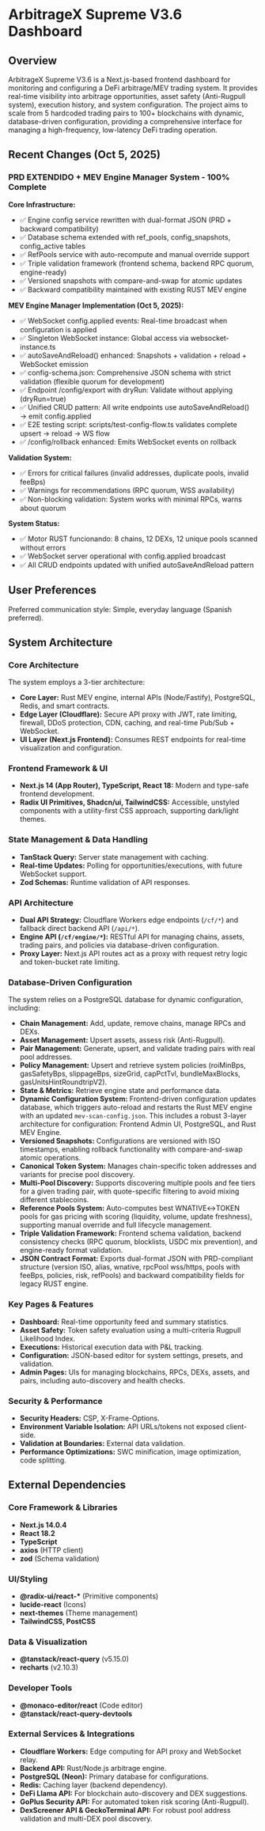 # ArbitrageX Supreme V3.6 Dashboard

## Overview
ArbitrageX Supreme V3.6 is a Next.js-based frontend dashboard for monitoring and configuring a DeFi arbitrage/MEV trading system. It provides real-time visibility into arbitrage opportunities, asset safety (Anti-Rugpull system), execution history, and system configuration. The project aims to scale from 5 hardcoded trading pairs to 100+ blockchains with dynamic, database-driven configuration, providing a comprehensive interface for managing a high-frequency, low-latency DeFi trading operation.

## Recent Changes (Oct 5, 2025)

### PRD EXTENDIDO + MEV Engine Manager System - 100% Complete

**Core Infrastructure:**
- ✅ Engine config service rewritten with dual-format JSON (PRD + backward compatibility)
- ✅ Database schema extended with ref_pools, config_snapshots, config_active tables
- ✅ RefPools service with auto-recompute and manual override support
- ✅ Triple validation framework (frontend schema, backend RPC quorum, engine-ready)
- ✅ Versioned snapshots with compare-and-swap for atomic updates
- ✅ Backward compatibility maintained with existing RUST MEV engine

**MEV Engine Manager Implementation (Oct 5, 2025):**
- ✅ WebSocket config.applied events: Real-time broadcast when configuration is applied
- ✅ Singleton WebSocket instance: Global access via websocket-instance.ts
- ✅ autoSaveAndReload() enhanced: Snapshots + validation + reload + WebSocket emission
- ✅ config-schema.json: Comprehensive JSON schema with strict validation (flexible quorum for development)
- ✅ Endpoint /config/export with dryRun: Validate without applying (dryRun=true)
- ✅ Unified CRUD pattern: All write endpoints use autoSaveAndReload() → emit config.applied
- ✅ E2E testing script: scripts/test-config-flow.ts validates complete upsert → reload → WS flow
- ✅ /config/rollback enhanced: Emits WebSocket events on rollback

**Validation System:**
- ✅ Errors for critical failures (invalid addresses, duplicate pools, invalid feeBps)
- ✅ Warnings for recommendations (RPC quorum, WSS availability)
- ✅ Non-blocking validation: System works with minimal RPCs, warns about quorum

**System Status:**
- ✅ Motor RUST funcionando: 8 chains, 12 DEXs, 12 unique pools scanned without errors
- ✅ WebSocket server operational with config.applied broadcast
- ✅ All CRUD endpoints updated with unified autoSaveAndReload pattern

## User Preferences
Preferred communication style: Simple, everyday language (Spanish preferred).

## System Architecture

### Core Architecture
The system employs a 3-tier architecture:
-   **Core Layer:** Rust MEV engine, internal APIs (Node/Fastify), PostgreSQL, Redis, and smart contracts.
-   **Edge Layer (Cloudflare):** Secure API proxy with JWT, rate limiting, firewall, DDoS protection, CDN, caching, and real-time Pub/Sub + WebSocket.
-   **UI Layer (Next.js Frontend):** Consumes REST endpoints for real-time visualization and configuration.

### Frontend Framework & UI
-   **Next.js 14 (App Router), TypeScript, React 18:** Modern and type-safe frontend development.
-   **Radix UI Primitives, Shadcn/ui, TailwindCSS:** Accessible, unstyled components with a utility-first CSS approach, supporting dark/light themes.

### State Management & Data Handling
-   **TanStack Query:** Server state management with caching.
-   **Real-time Updates:** Polling for opportunities/executions, with future WebSocket support.
-   **Zod Schemas:** Runtime validation of API responses.

### API Architecture
-   **Dual API Strategy:** Cloudflare Workers edge endpoints (`/cf/*`) and fallback direct backend API (`/api/*`).
-   **Engine API (`/cf/engine/*`):** RESTful API for managing chains, assets, trading pairs, and policies via database-driven configuration.
-   **Proxy Layer:** Next.js API routes act as a proxy with request retry logic and token-bucket rate limiting.

### Database-Driven Configuration
The system relies on a PostgreSQL database for dynamic configuration, including:
-   **Chain Management:** Add, update, remove chains, manage RPCs and DEXs.
-   **Asset Management:** Upsert assets, assess risk (Anti-Rugpull).
-   **Pair Management:** Generate, upsert, and validate trading pairs with real pool addresses.
-   **Policy Management:** Upsert and retrieve system policies (roiMinBps, gasSafetyBps, slippageBps, sizeGrid, capPctTvl, bundleMaxBlocks, gasUnitsHintRoundtripV2).
-   **State & Metrics:** Retrieve engine state and performance data.
-   **Dynamic Configuration System:** Frontend-driven configuration updates database, which triggers auto-reload and restarts the Rust MEV engine with an updated `mev-scan-config.json`. This includes a robust 3-layer architecture for configuration: Frontend Admin UI, PostgreSQL, and Rust MEV Engine.
-   **Versioned Snapshots:** Configurations are versioned with ISO timestamps, enabling rollback functionality with compare-and-swap atomic operations.
-   **Canonical Token System:** Manages chain-specific token addresses and variants for precise pool discovery.
-   **Multi-Pool Discovery:** Supports discovering multiple pools and fee tiers for a given trading pair, with quote-specific filtering to avoid mixing different stablecoins.
-   **Reference Pools System:** Auto-computes best WNATIVE↔TOKEN pools for gas pricing with scoring (liquidity, volume, update freshness), supporting manual override and full lifecycle management.
-   **Triple Validation Framework:** Frontend schema validation, backend consistency checks (RPC quorum, blocklists, USDC mix prevention), and engine-ready format validation.
-   **JSON Contract Format:** Exports dual-format JSON with PRD-compliant structure (version ISO, alias, wnative, rpcPool wss/https, pools with feeBps, policies, risk, refPools) and backward compatibility fields for legacy RUST engine.

### Key Pages & Features
-   **Dashboard:** Real-time opportunity feed and summary statistics.
-   **Asset Safety:** Token safety evaluation using a multi-criteria Rugpull Likelihood Index.
-   **Executions:** Historical execution data with P&L tracking.
-   **Configuration:** JSON-based editor for system settings, presets, and validation.
-   **Admin Pages:** UIs for managing blockchains, RPCs, DEXs, assets, and pairs, including auto-discovery and health checks.

### Security & Performance
-   **Security Headers:** CSP, X-Frame-Options.
-   **Environment Variable Isolation:** API URLs/tokens not exposed client-side.
-   **Validation at Boundaries:** External data validation.
-   **Performance Optimizations:** SWC minification, image optimization, code splitting.

## External Dependencies

### Core Framework & Libraries
-   **Next.js 14.0.4**
-   **React 18.2**
-   **TypeScript**
-   **axios** (HTTP client)
-   **zod** (Schema validation)

### UI/Styling
-   **@radix-ui/react-\*** (Primitive components)
-   **lucide-react** (Icons)
-   **next-themes** (Theme management)
-   **TailwindCSS, PostCSS**

### Data & Visualization
-   **@tanstack/react-query** (v5.15.0)
-   **recharts** (v2.10.3)

### Developer Tools
-   **@monaco-editor/react** (Code editor)
-   **@tanstack/react-query-devtools**

### External Services & Integrations
-   **Cloudflare Workers:** Edge computing for API proxy and WebSocket relay.
-   **Backend API:** Rust/Node.js arbitrage engine.
-   **PostgreSQL (Neon):** Primary database for configurations.
-   **Redis:** Caching layer (backend dependency).
-   **DeFi Llama API:** For blockchain auto-discovery and DEX suggestions.
-   **GoPlus Security API:** For automated token risk scoring (Anti-Rugpull).
-   **DexScreener API & GeckoTerminal API:** For robust pool address validation and multi-DEX pool discovery.